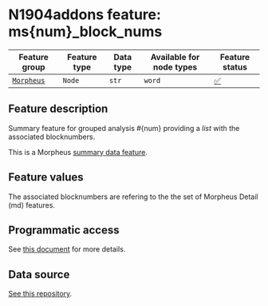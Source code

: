 # N1904addons feature: ms{num}_block_nums

Feature group |Feature type | Data type | Available for node types | Feature status
---  | --- | --- | --- | ---
[`Morpheus`](README.md#feature-group-morpheus-analyses-meta-and-summary) | `Node` | `str` | `word` | [✅](featurestatus.md#Trustworthy "Trustworthy")

## Feature description

Summary feature for grouped analysis #{num} providing a *list* with the associated blocknumbers.

This is a Morpheus [summary data feature](../using_the_morpheus_features.md#morpheus-feature-classes).

## Feature values

The associated blocknumbers are refering to the the set of Morpheus Detail (md) features.

## Programmatic access

See [this document](../using_the_morpheus_features.md) for more details.

## Data source

[See this repository](https://tonyjurg.github.io/Create_morpheus_TF_dataset/).
